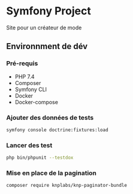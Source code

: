 # Symfony Project

Site pour un créateur de mode

## Environnment de dév

### Pré-requis

* PHP 7.4
* Composer
* Symfony CLI
* Docker
* Docker-compose

### Ajouter des données de tests

```bash
symfony console doctrine:fixtures:load
```

### Lancer des test

```bash
php bin/phpunit --testdox
```
### Mise en place de la pagination
```bash
composer require knplabs/knp-paginator-bundle
```